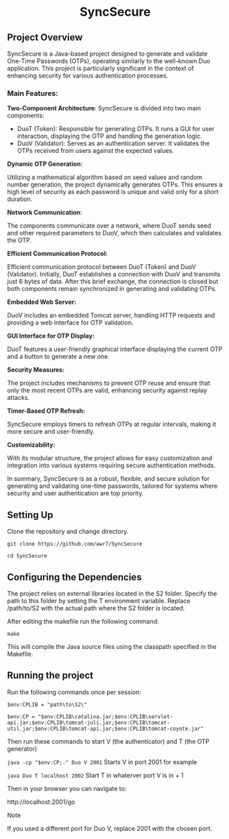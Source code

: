 <h1 align="center">SyncSecure</h1>

## Project Overview
SyncSecure is a Java-based project designed to generate and validate One-Time Passwords (OTPs), operating similarly to the well-known Duo application. This project is particularly significant in the context of enhancing security for various authentication processes.

### Main Features:

**Two-Component Architecture**: SyncSecure is divided into two main components:

+ DuoT (Token): Responsible for generating OTPs. It runs a GUI for user interaction, displaying the OTP and handling the generation logic.
+ DuoV (Validator): Serves as an authentication server. It validates the OTPs received from users against the expected values.

**Dynamic OTP Generation**:

Utilizing a mathematical algorithm based on seed values and random number generation, the project dynamically generates OTPs. This ensures a high level of security as each password is unique and valid only for a short duration.

**Network Communication**: 

The components communicate over a network, where DuoT sends seed and other required parameters to DuoV, which then calculates and validates the OTP.

**Efficient Communication Protocol:**

Efficient communication protocol between DuoT (Token) and DuoV (Validator). Initially, DuoT establishes a connection with DuoV and transmits just 6 bytes of data. After this brief exchange, the connection is closed but both components remain synchronized in generating and validating OTPs.

**Embedded Web Server:** 

DuoV includes an embedded Tomcat server, handling HTTP requests and providing a web interface for OTP validation.

**GUI Interface for OTP Display:**

DuoT features a user-friendly graphical interface displaying the current OTP and a button to generate a new one.

**Security Measures:** 

The project includes mechanisms to prevent OTP reuse and ensure that only the most recent OTPs are valid, enhancing security against replay attacks.

**Timer-Based OTP Refresh:** 

SyncSecure employs timers to refresh OTPs at regular intervals, making it more secure and user-friendly.

**Customizability:**

With its modular structure, the project allows for easy customization and integration into various systems requiring secure authentication methods.

In summary, SyncSecure is as a robust, flexible, and secure solution for generating and validating one-time passwords, tailored for systems where security and user authentication are top priority.

## Setting Up
Clone the repository and change directory.

`git clone https://github.com/awr7/SyncSecure`

`cd SyncSecure`

## Configuring the Dependencies
The project relies on external libraries located in the S2 folder. Specify the path to this folder by setting the T environment variable. Replace /path/to/S2 with the actual path where the S2 folder is located.

After editing the makefile run the following command:

`make`

This will compile the Java source files using the classpath specified in the Makefile.

## Running the project

Run the following commands once per session:

`$env:CPLIB = "path\to\S2\"`

`$env:CP = "$env:CPLIB\catalina.jar;$env:CPLIB\servlet-api.jar;$env:CPLIB\tomcat-juli.jar;$env:CPLIB\tomcat-util.jar;$env:CPLIB\tomcat-api.jar;$env:CPLIB\tomcat-coyote.jar"`

Then run these commands to start V (the authenticator) and T (the OTP generator)

`java -cp "$env:CP;." Duo V 2001` Starts V in port 2001 for example

`java Duo T localhost 2002` Start T in whaterver port V is in + 1

Then in your browser you can navigate to:

http://localhost:2001/go 

> [!NOTE]
> If you used a different port for Duo V, replace 2001 with the chosen port.
